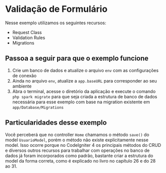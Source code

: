 # Validação de Formulário

Nesse exemplo utilizamos os seguintes recursos:

- Request Class
- Validation Rules
- Migrations

## Passoa a seguir para que o exemplo funcione

1. Crie um banco de dados e atualize o arquivo `env` com as configurações de conexão
2. Ainda no arquivo `env`, atualize a `app.baseURL` para corresponder ao seu ambiente
3. Abra o terminal, acesse o diretório da aplicação e execute o comando `php spark migrate` para que seja criada a estrutura de banco de dados necessária para esse exemplo com base na migration existente em `app/Database/Migrations`

## Particularidades desse exemplo

Você perceberá que no controller `Home` chamamos o método `save()` do model `UsuarioModel`, porém o método não existe explicitamente nesse model. Isso ocorre porque no CodeIgniter 4 os principais métodos do CRUD e diversos outros recursos para trabalhar com operações no banco de dados já foram incorporados como padrão, bastante criar a estrutura do model da forma correta, como é explicado no livro no capítulo 26 e do 28 ao 31.